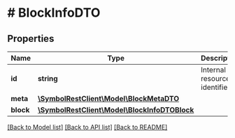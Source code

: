 # # BlockInfoDTO

## Properties

Name | Type | Description | Notes
------------ | ------------- | ------------- | -------------
**id** | **string** | Internal resource identifier. |
**meta** | [**\SymbolRestClient\Model\BlockMetaDTO**](BlockMetaDTO.md) |  |
**block** | [**\SymbolRestClient\Model\BlockInfoDTOBlock**](BlockInfoDTOBlock.md) |  |

[[Back to Model list]](../../README.md#models) [[Back to API list]](../../README.md#endpoints) [[Back to README]](../../README.md)
